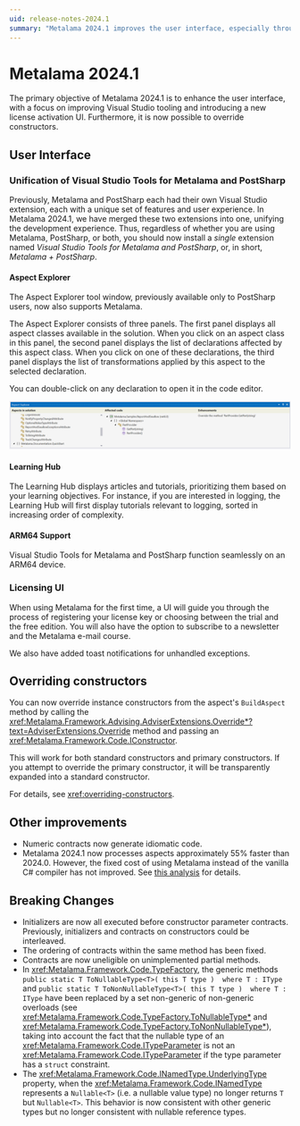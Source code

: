 ```yaml
---
uid: release-notes-2024.1
summary: "Metalama 2024.1 improves the user interface, especially through a Visual Studio extension that has been unified with PostSharp. The version also improves performance and the advising of constructors."
---
```


# Metalama 2024.1

The primary objective of Metalama 2024.1 is to enhance the user interface, with a focus on improving Visual Studio tooling and introducing a new license activation UI. Furthermore, it is now possible to override constructors.

## User Interface

### Unification of Visual Studio Tools for Metalama and PostSharp

Previously, Metalama and PostSharp each had their own Visual Studio extension, each with a unique set of features and user experience. In Metalama 2024.1, we have merged these two extensions into one, unifying the development experience. Thus, regardless of whether you are using Metalama, PostSharp, or both, you should now install a _single_ extension named _Visual Studio Tools for Metalama and PostSharp_, or, in short, _Metalama + PostSharp_.

#### Aspect Explorer

The Aspect Explorer tool window, previously available only to PostSharp users, now also supports Metalama.

The Aspect Explorer consists of three panels. The first panel displays all aspect classes available in the solution. When you click on an aspect class in this panel, the second panel displays the list of declarations affected by this aspect class. When you click on one of these declarations, the third panel displays the list of transformations applied by this aspect to the selected declaration.

You can double-click on any declaration to open it in the code editor.

![Aspect Explorer](../using/images/aspect-explorer.png)

#### Learning Hub

The Learning Hub displays articles and tutorials, prioritizing them based on your learning objectives. For instance, if you are interested in logging, the Learning Hub will first display tutorials relevant to logging, sorted in increasing order of complexity.

#### ARM64 Support

Visual Studio Tools for Metalama and PostSharp function seamlessly on an ARM64 device.

### Licensing UI

When using Metalama for the first time, a UI will guide you through the process of registering your license key or choosing between the trial and the free edition. You will also have the option to subscribe to a newsletter and the Metalama e-mail course.

We also have added toast notifications for unhandled exceptions.

## Overriding constructors

You can now override instance constructors from the aspect's `BuildAspect` method by calling the <xref:Metalama.Framework.Advising.AdviserExtensions.Override*?text=AdviserExtensions.Override> method and passing an <xref:Metalama.Framework.Code.IConstructor>.

This will work for both standard constructors and primary constructors. If you attempt to override the primary constructor, it will be transparently expanded into a standard constructor.

For details, see <xref:overriding-constructors>.


## Other improvements

* Numeric contracts now generate idiomatic code.
* Metalama 2024.1 now processes aspects approximately 55% faster than 2024.0. However, the fixed cost of using Metalama instead of the vanilla C# compiler has not improved. See [this analysis](https://blog.postsharp.net/metalama-2024-1-performance.html) for details.

## Breaking Changes

* Initializers are now all executed before constructor parameter contracts. Previously, initializers and contracts on constructors could be interleaved.
* The ordering of contracts within the same method has been fixed.
* Contracts are now uneligible on unimplemented partial methods.
* In <xref:Metalama.Framework.Code.TypeFactory>, the generic methods `public static T ToNullableType<T>( this T type )  where T : IType` and `public static T ToNonNullableType<T>( this T type )  where T : IType` have been replaced by a set non-generic of non-generic overloads  (see <xref:Metalama.Framework.Code.TypeFactory.ToNullableType*> and <xref:Metalama.Framework.Code.TypeFactory.ToNonNullableType*>), taking into account the fact that the nullable type of an <xref:Metalama.Framework.Code.ITypeParameter> is not an <xref:Metalama.Framework.Code.ITypeParameter> if the type parameter has a `struct` constraint.
* The <xref:Metalama.Framework.Code.INamedType.UnderlyingType> property, when the <xref:Metalama.Framework.Code.INamedType> represents a `Nullable<T>` (i.e. a nullable value type) no longer returns `T` but `Nullable<T>`. This behavior is now consistent with other generic types but no longer consistent with nullable reference types.

